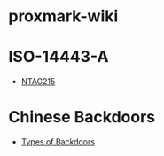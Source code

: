 # proxmark-wiki
# ISO-14443-A
- [NTAG215](/ISO-14443-A/NTAG215.md)

# Chinese Backdoors
- [Types of Backdoors](/ChineseBackdoors/typesofbackdoors.md)
